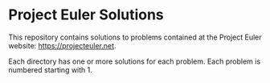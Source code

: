 # Project Euler Solutions

This repository contains solutions to problems contained at the Project Euler website: https://projecteuler.net.

Each directory has one or more solutions for each problem.  Each problem is numbered starting with 1.
